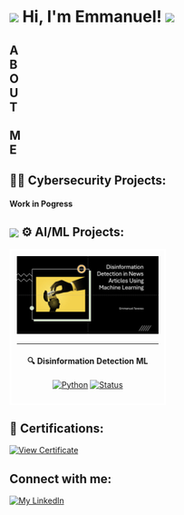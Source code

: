 <h1 align="left">
  <img src="https://media3.giphy.com/media/v1.Y2lkPTc5MGI3NjExNWcwbDB3aXc5aXRzOXI1a2k3czRoNDBqa2FkZ3phdWRhMnNrMjBuMCZlcD12MV9pbnRlcm5hbF9pbnRlcm5hbF9naWZfYnlfaWQmY3Q9cw/wtdVYmaRWJ1PyPcc8e/giphy.gif" width="100"> 
  Hi, I'm Emmanuel!  <img src= "https://media.giphy.com/media/v1.Y2lkPTc5MGI3NjExc2ttZmJ1a295djB0Mzc1czgyZmRpNTF0anhoYnZuZmJoNDV3OGZveSZlcD12MV9zdGlja2Vyc19zZWFyY2gmY3Q9cw/SuZY20qLNE3Hq/giphy.gif" width="200"> 
</h1>
<h2>   A<br>B<br>O<br>U<br>T<br><br>M<br>E </h2>

   


</a><h2>👨‍💻 Cybersecurity Projects:</h2>
<h4>Work in Pogress</h4>

</p>
<h2><img src="https://media.giphy.com/media/v1.Y2lkPWVjZjA1ZTQ3cnoyODR2aWVsdzMxaDN0aWFuc2F6MTA2ZWIyNDY4cXB6dXhhcTJsMCZlcD12MV9zdGlja2Vyc19zZWFyY2gmY3Q9cw/zN2IXI0TEnalqdlCkZ/giphy.gif" height="70" style="vertical-align:middle;"> ⚙️ AI/ML Projects:</h2>

<div align="left">

<table>
<tr>
<td style="border: 3px solid #ffffff; border-radius: 8px; padding: 10px; max-width: 280px; background: linear-gradient(145deg, rgba(255,255,255,0.1), rgba(255,255,255,0.05));">

<div align="center">

<a href="https://github.com/etaverasx/Disinformation-Detection-in-News-Articles-Using-Machine-Learning">
<img src="https://github.com/etaverasx/etaverasx/blob/main/Disinformation-Cover.png?raw=true" width="250" alt="Disinformation Detection ML Project">
</a>

---

#### 🔍 Disinformation Detection ML

[![Python](https://img.shields.io/badge/Python-ML-3776AB?style=flat-square&logo=python)](https://github.com/etaverasx/Disinformation-Detection-in-News-Articles-Using-Machine-Learning) [![Status](https://img.shields.io/badge/Status-Complete-28a745?style=flat-square)](https://github.com/etaverasx/Disinformation-Detection-in-News-Articles-Using-Machine-Learning)

</div>

</td>
</tr>
</table>

</div>





<h2>📄 Certifications:</h2>
 <p align="left">
  <a href="https://github.com/etaverasx/etaverasx/blob/main/CompTIA%20Security+%20ce%20certificate.png?raw=true">
    <img src="https://media.giphy.com/media/v1.Y2lkPTc5MGI3NjExa2c3YWlzZWt1bzQ2YzAzM241ZHd6YnkxeWx6eDhkeW0wZDIzZTNxaSZlcD12MV9zdGlja2Vyc19zZWFyY2gmY3Q9cw/0b1qyHhqfjKdnLqrF4/giphy.gif" width="300" alt="View Certificate">
  </a>
</p>





<h2>Connect with me:</h2>

[![My LinkedIn](https://skillicons.dev/icons?i=linkedin)](https://www.linkedin.com/in/emmanuel-taveras/)

</a>
